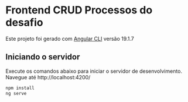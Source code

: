 # Frontend CRUD Processos do desafio
Este projeto foi gerado com [Angular CLI](https://github.com/angular/angular-cli) versão 19.1.7

## Iniciando o servidor

Execute os comandos abaixo para iniciar o servidor de desenvolvimento. Navegue até http://localhost:4200/

```bash
npm install
ng serve
```
